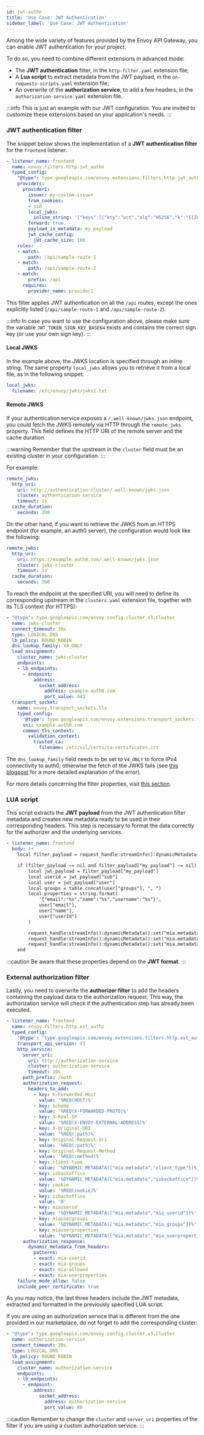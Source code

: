 ```yaml
---
id: jwt-authn
title: 'Use Case: JWT Authentication'
sidebar_label: 'Use Case: JWT Authentication'
---
```


Among the wide variety of features provided by the Envoy API Gateway, you can enable JWT authentication for your project.

To do so, you need to combine different extensions in advanced mode:

- The **JWT authentication** filter, in the `http-filter.yaml` extension file;
- A **Lua script** to extract metadata from the JWT payload, in the `on-requests-scripts.yaml` extension file;
- An overwrite of the **authorization service**, to add a few headers, in the `authorization-service.yaml` extension file.

:::info
This is just an example with our JWT configuration. You are invited to customize these extensions based on your application's needs.
:::

### JWT authentication filter

The snippet below shows the implementation of a **JWT authentication filter** for the `frontend` listener.

```yaml
- listener_name: frontend
  name: envoy.filters.http.jwt_authn
  typed_config:
    "@type": type.googleapis.com/envoy.extensions.filters.http.jwt_authn.v3.JwtAuthentication
    providers:
      provider1:
        issuer: my-custom-issuer
        from_cookies:
        - sid
        local_jwks:
          inline_string: '{"keys":[{"kty":"oct","alg":"HS256","k":"{{JWT_TOKEN_SIGN_KEY_BASE64}}"}]}'
        forward: true
        payload_in_metadata: my_payload
        jwt_cache_config:
          jwt_cache_size: 100
    rules:
    - match:
        path: /api/sample-route-1
    - match:
        path: /api/sample-route-2
    - match:
        prefix: /api
      requires:
        provider_name: provider1
```

This filter applies JWT authentication on all the `/api` routes, except the ones explicitly listed (`/api/sample-route-1` and `/api/sample-route-2`).

:::info
In case you want to use the configuration above, please make sure the variable `JWT_TOKEN_SIGN_KEY_BASE64` exists and contains the correct sign key (or use your own sign key).
:::

#### **Local JWKS**

In the example above, the JWKS location is specified through an inline string. The same property `local_jwks` allows you to retrieve it from a local file, as in the following snippet:

```yaml
local_jwks:
  filename: /etc/envoy/jwks/jwks1.txt
```

#### **Remote JWKS**

If your authentication service exposes a `/.well-known/jwks.json` endpoint, you could fetch the JWKS remotely via HTTP through the `remote_jwks` property. This field defines the HTTP URI of the remote server and the cache duration.

:::warning
Remember that the upstream in the `cluster` field must be an existing cluster in your configuration.
:::

For example:

```yaml
remote_jwks:
  http_uri:
    uri: http://authentication-cluster/.well-known/jwks.json
    cluster: authentication-service
    timeout: 1s
  cache_duration:
    seconds: 300
```

On the other hand, if you want to retrieve the JWKS from an HTTPS endpoint (for example, an auth0 server), the configuration would look like the following:

```yaml
remote_jwks:
  http_uri:
    uri: https://example.auth0.com/.well-known/jwks.json
    cluster: jwks-cluster
    timeout: 1s
  cache_duration:
    seconds: 300
```

To reach the endpoint at the specified URI, you will need to define its corresponding upstream in the `clusters.yaml` extension file, together with its TLS context (for HTTPS):

```yaml
- "@type": type.googleapis.com/envoy.config.cluster.v3.Cluster
  name: jwks-cluster
  connect_timeout: 30s
  type: LOGICAL_DNS
  lb_policy: ROUND_ROBIN
  dns_lookup_family: V4_ONLY
  load_assignment:
    cluster_name: jwks-cluster
    endpoints:
    - lb_endpoints:
      - endpoint:
          address:
            socket_address:
              address: example.auth0.com
              port_value: 443
  transport_socket:
    name: envoy.transport_sockets.tls
    typed_config:
      '@type': type.googleapis.com/envoy.extensions.transport_sockets.tls.v3.UpstreamTlsContext
      sni: example.auth0.com
      common_tls_context:
        validation_context:
          trusted_ca:
            filename: /etc/ssl/certs/ca-certificates.crt
```

The `dns_lookup_family` field needs to be set to `V4_ONLY` to force IPv4 connectivity to auth0, otherwise the fetch of the JWKS fails (see [this blogpost](https://farcaller.net/jwks-remote-fetch-is-failed/) for a more detailed explanation of the error).

For more details concerning the filter properties, visit [this section](/runtime_suite_applications/envoy-api-gateway/filters.md).

### LUA script

This script extracts the **JWT payload** from the JWT authentication filter metadata and creates new metadata ready to be used in their corresponding headers. This step is necessary to format the data correctly for the authorizer and the underlying services.

```yaml
- listener_name: frontend
  body: |+
    local filter_payload = request_handle:streamInfo():dynamicMetadata():get("envoy.filters.http.jwt_authn")

    if (filter_payload ~= nil and filter_payload["my_payload"] ~= nil) then
        local jwt_payload = filter_payload["my_payload"]
        local userid = jwt_payload["sub"]
        local user = jwt_payload["user"]
        local groups = table.concat(user["groups"], ", ")
        local properties = string.format(
            '{"email":"%s","name":"%s","username":"%s"}',
            user["email"],
            user["name"],
            user["userId"]
        )

        request_handle:streamInfo():dynamicMetadata():set("mia.metadata", "mia_userid", userid)
        request_handle:streamInfo():dynamicMetadata():set("mia.metadata", "mia_groups", groups)
        request_handle:streamInfo():dynamicMetadata():set("mia.metadata", "mia_userproperties", properties)
    end
```

:::caution
Be aware that these properties depend on the **JWT format**.
:::

### External authorization filter

Lastly, you need to overwrite the **authorizer filter** to add the headers containing the payload data to the authorization request. This way, the authorization service will check if the authentication step has already been executed.

```yaml
- listener_name: frontend
  name: envoy.filters.http.ext_authz
  typed_config:
    '@type': 'type.googleapis.com/envoy.extensions.filters.http.ext_authz.v3.ExtAuthz'
    transport_api_version: V3
    http_service:
      server_uri:
        uri: http://authorization-service
        cluster: authorization-service
        timeout: 10s
      path_prefix: /auth
      authorization_request:
        headers_to_add:
          - key: X-Forwarded-Host
            value: '%REQ(HOST)%'
          - key: Scheme
            value: '%REQ(X-FORWARDED-PROTO)%'
          - key: X-Real-IP
            value: '%REQ(X-ENVOY-EXTERNAL-ADDRESS)%'
          - key: X-Original-URI
            value: '%REQ(:path)%'
          - key: Original-Request-Uri
            value: '%REQ(:path)%'
          - key: Original-Request-Method
            value: '%REQ(:method)%'
          - key: client-type
            value: '%DYNAMIC_METADATA(["mia.metadata","client_type"])%'
          - key: isbackoffice
            value: '%DYNAMIC_METADATA(["mia.metadata","isbackoffice"])%'
          - key: cookie
            value: '%REQ(cookie)%'
          - key: isbackoffice
            value: '0'
          - key: miauserid
            value: '%DYNAMIC_METADATA(["mia.metadata","mia_userid"])%'
          - key: miausergroups
            value: '%DYNAMIC_METADATA(["mia.metadata","mia_groups"])%'
          - key: miauserproperties
            value: '%DYNAMIC_METADATA(["mia.metadata","mia_userproperties"])%'
      authorization_response:
        dynamic_metadata_from_headers:
          patterns:
          - exact: mia-userid
          - exact: mia-groups
          - exact: mia-allowed
          - exact: mia-userproperties
    failure_mode_allow: false
    include_peer_certificate: true
```

As you may notice, the last three headers include the JWT metadata, extracted and formatted in the previously specified LUA script.

If you are using an authorization service that is different from the one provided in our marketplace, do not forget to add the corresponding cluster:

```yaml
- "@type": type.googleapis.com/envoy.config.cluster.v3.Cluster
  name: authorization-service
  connect_timeout: 30s
  type: LOGICAL_DNS
  lb_policy: ROUND_ROBIN
  load_assignment:
    cluster_name: authorization-service
    endpoints:
    - lb_endpoints:
      - endpoint:
          address:
            socket_address:
              address: authorization-service
              port_value: 80
```

:::caution
Remember to change the `cluster` and `server_uri` properties of the filter if you are using a custom authorization service.
:::
